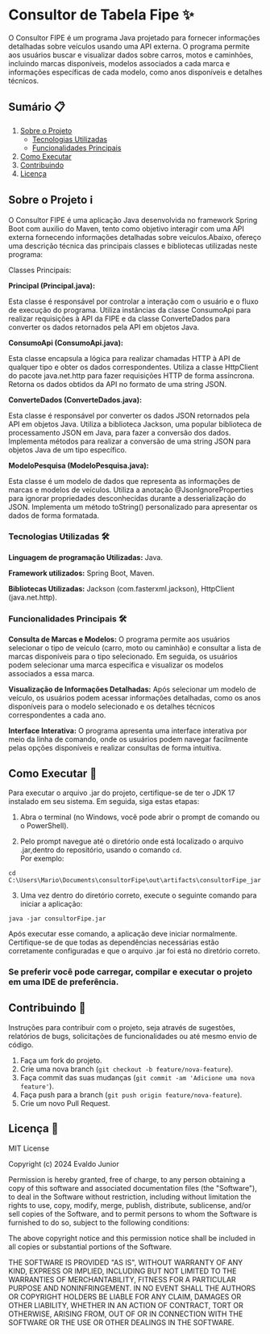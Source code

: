 # Consultor de Tabela Fipe ✨

O Consultor FIPE é um programa Java projetado para fornecer informações detalhadas sobre veículos usando uma API externa. O programa permite aos usuários buscar e visualizar dados sobre carros, motos e caminhões, incluindo marcas disponíveis, modelos associados a cada marca e informações específicas de cada modelo, como anos disponíveis e detalhes técnicos.

## Sumário 📋

1. [Sobre o Projeto](#sobre-o-projeto-ℹ️)
    - [Tecnologias Utilizadas](#tecnologias-utilizadas-🛠️)
    - [Funcionalidades Principais](#funcionalidades-principais-🛠️)
2. [Como Executar](#como-executar-🚀)
3. [Contribuindo](#contribuindo-🤝)
4. [Licença](#licença-📝)

## Sobre o Projeto ℹ️

O Consultor FIPE é uma aplicação Java desenvolvida no framework Spring Boot com auxilio do Maven, tento como objetivo interagir com uma API externa fornecendo informações detalhadas sobre veículos.Abaixo, ofereço uma descrição técnica das principais classes e bibliotecas utilizadas neste programa:

Classes Principais:

**Principal (Principal.java):**

Esta classe é responsável por controlar a interação com o usuário e o fluxo de execução do programa.
Utiliza instâncias da classe ConsumoApi para realizar requisições à API da FIPE e da classe ConverteDados para converter os dados retornados pela API em objetos Java.

**ConsumoApi (ConsumoApi.java):**

Esta classe encapsula a lógica para realizar chamadas HTTP à API de qualquer tipo e obter os dados correspondentes.
Utiliza a classe HttpClient do pacote java.net.http para fazer requisições HTTP de forma assíncrona.
Retorna os dados obtidos da API no formato de uma string JSON.

**ConverteDados (ConverteDados.java):**

Esta classe é responsável por converter os dados JSON retornados pela API em objetos Java.
Utiliza a biblioteca Jackson, uma popular biblioteca de processamento JSON em Java, para fazer a conversão dos dados.
Implementa métodos para realizar a conversão de uma string JSON para objetos Java de um tipo específico.

**ModeloPesquisa (ModeloPesquisa.java):**

Esta classe é um modelo de dados que representa as informações de marcas e modelos de veículos.
Utiliza a anotação @JsonIgnoreProperties para ignorar propriedades desconhecidas durante a desserialização do JSON.
Implementa um método toString() personalizado para apresentar os dados de forma formatada.


### Tecnologias Utilizadas 🛠️

**Linguagem de programação Utilizadas:** Java.

**Framework utilizados:** Spring Boot, Maven.

**Bibliotecas Utilizadas:** Jackson (com.fasterxml.jackson), HttpClient (java.net.http).


### Funcionalidades Principais 🛠️

**Consulta de Marcas e Modelos:** O programa permite aos usuários selecionar o tipo de veículo (carro, moto ou caminhão) e consultar a lista de marcas disponíveis para o tipo selecionado. Em seguida, os usuários podem selecionar uma marca específica e visualizar os modelos associados a essa marca.

**Visualização de Informações Detalhadas:** Após selecionar um modelo de veículo, os usuários podem acessar informações detalhadas, como os anos disponíveis para o modelo selecionado e os detalhes técnicos correspondentes a cada ano.

**Interface Interativa:** O programa apresenta uma interface interativa por meio da linha de comando, onde os usuários podem navegar facilmente pelas opções disponíveis e realizar consultas de forma intuitiva.


## Como Executar 🚀

Para executar o arquivo .jar do projeto, certifique-se de ter o JDK 17 instalado em seu sistema. Em seguida, siga estas etapas:

1. Abra o terminal (no Windows, você pode abrir o prompt de comando ou o PowerShell).

2. Pelo prompt navegue até o diretório onde está localizado o arquivo .jar,dentro do repositório, usando o comando `cd`.                  
Por exemplo: 
```
cd  C:\Users\Mario\Documents\consultorFipe\out\artifacts\consultorFipe_jar
```

3. Uma vez dentro do diretório correto, execute o seguinte comando para iniciar a aplicação:
```
java -jar consultorFipe.jar
```

Após executar esse comando, a aplicação deve iniciar normalmente. Certifique-se de que todas as dependências necessárias estão corretamente configuradas e que o arquivo .jar foi está no diretório correto.

<h3>Se preferir você pode carregar, compilar e executar o projeto em uma IDE de preferência.  

## Contribuindo 🤝

Instruções para contribuir com o projeto, seja através de sugestões, relatórios de bugs, solicitações de funcionalidades ou até mesmo envio de código.

1. Faça um fork do projeto.
2. Crie uma nova branch (`git checkout -b feature/nova-feature`).
3. Faça commit das suas mudanças (`git commit -am 'Adicione uma nova feature'`).
4. Faça push para a branch (`git push origin feature/nova-feature`).
5. Crie um novo Pull Request.

## Licença 📝

MIT License

Copyright (c) 2024 Evaldo Junior

Permission is hereby granted, free of charge, to any person obtaining a copy
of this software and associated documentation files (the "Software"), to deal
in the Software without restriction, including without limitation the rights
to use, copy, modify, merge, publish, distribute, sublicense, and/or sell
copies of the Software, and to permit persons to whom the Software is
furnished to do so, subject to the following conditions:

The above copyright notice and this permission notice shall be included in all
copies or substantial portions of the Software.

THE SOFTWARE IS PROVIDED "AS IS", WITHOUT WARRANTY OF ANY KIND, EXPRESS OR
IMPLIED, INCLUDING BUT NOT LIMITED TO THE WARRANTIES OF MERCHANTABILITY,
FITNESS FOR A PARTICULAR PURPOSE AND NONINFRINGEMENT. IN NO EVENT SHALL THE
AUTHORS OR COPYRIGHT HOLDERS BE LIABLE FOR ANY CLAIM, DAMAGES OR OTHER
LIABILITY, WHETHER IN AN ACTION OF CONTRACT, TORT OR OTHERWISE, ARISING FROM,
OUT OF OR IN CONNECTION WITH THE SOFTWARE OR THE USE OR OTHER DEALINGS IN THE
SOFTWARE.
